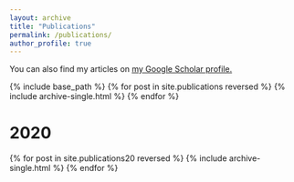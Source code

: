 ```yaml
---
layout: archive
title: "Publications"
permalink: /publications/
author_profile: true
---
```



You can also find my articles on <u><a href="https://scholar.google.com/citations?user=jSm1IwUAAAAJ&hl=en">my Google Scholar profile</a>.</u>


{% include base_path %}
{% for post in site.publications reversed %}
  {% include archive-single.html %}
{% endfor %}

# 2020
{% for post in site.publications20 reversed %}
  {% include archive-single.html %}
{% endfor %}

